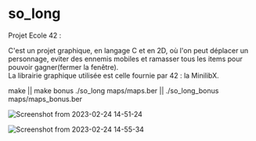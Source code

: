 # so_long

Projet Ecole 42 :

C'est un projet graphique, en langage C et en 2D, où l'on peut déplacer un personnage, eviter des ennemis mobiles et ramasser tous les items pour pouvoir gagner(fermer la fenêtre).                                                                                                                            
La librairie graphique utilisée est celle fournie par 42 : la MinilibX.                                             

make                    || make bonus
./so_long maps/maps.ber || ./so_long_bonus maps/maps_bonus.ber


![Screenshot from 2023-02-24 14-51-24](https://user-images.githubusercontent.com/88725985/221195718-77a5eaca-ad6e-443d-a3a6-68f60845043f.png)

![Screenshot from 2023-02-24 14-55-34](https://user-images.githubusercontent.com/88725985/221196050-6b5a3e4d-c06b-4d0e-a58f-c036b73c4bcf.png)
